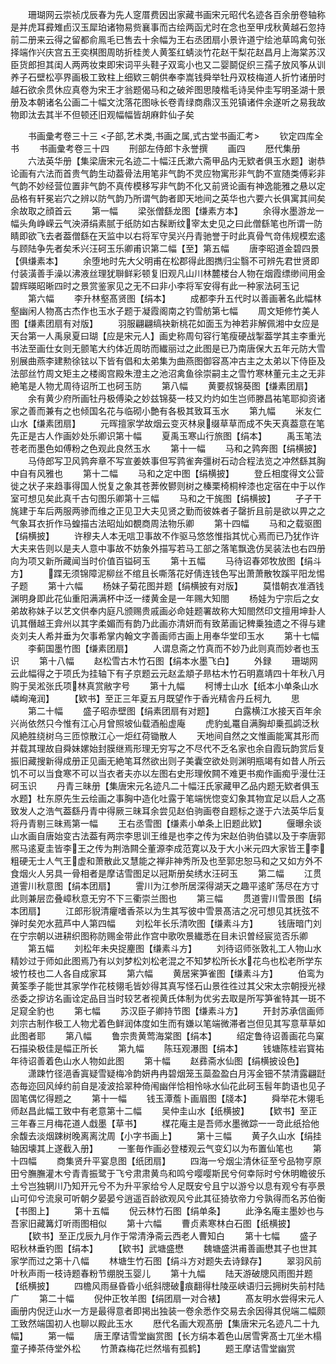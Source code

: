 <!-- { "loadSidebar": true } -->
　　珊瑚网云崇祯戊辰春为先人窆厝费因出家藏书画宋元昭代名迹各百余册卷轴称是并虎耳彛雉卣汉玉犀珀诸物易赀襄事而古绘两函尤时在念也至甲戌秋黄越石忽持前二册来云得之留都俞鳯毛已售去十余幅为王右丞团扇小景许道宁绘池草鸣禽句张择端作兴庆宫五王奕棋图周昉折桂羙人黄筌红蜻淡竹花赵干梨花赵昌月上海棠苏汉臣货郎担其闺人两两妆束即宋词平头鞋子双鸾小也又二婴鬬促织三孺子放风筝从训养子石壁松亭界画极工致柱上细欵三朝供奉李嵩钱舜举牡丹双枝梅道人折竹诸册时越石欲余贯休应真卷为宋王才翁题偈马和之破斧图思陵楷毛诗吴仲圭写明圣湖十景册及本朝诸名公画二十幅文沈落花图咏长卷青绿商鼎汉玉兕镇诸件余遂听之易我故物即汰去其半不但顿还旧观幅幅皆胡麻飰仙子矣












　　书画彚考卷三十三
<子部,艺术类,书画之属,式古堂书画汇考>
　　钦定四库全书
　　书画彚考卷三十四
　　刑部左侍郎卞永誉撰
　　画四
　　厯代集册
　　六法英华册【集梁唐宋元名迹二十幅汪氏漱六斋甲品内无欵者俱玉水题】谢恭论画有六法而首贵气韵生动葢骨法用笔非气韵不灵应物寓形非气韵不宣随类傅彩非气韵不妙经营位置非气韵不真传模移写非气韵不化又前贤论画有神逸能雅之悬以定品格有轩冕岩穴之辨以防气韵乃所谓气韵者即天地间之英华也六要六长俱寓其间矣余故取之顔首云
　　第一幅
　　梁张僧繇龙图【缣素方本】
　　余得水墨游龙一幅头角峥嵘云气泱漭绢素腻于纸防如古髹断纹宰太史见之曰此僧繇笔也所谓一防睛即欲飞去者葢僧繇在天监中以右将军守吴兴丹青驰誉于时此真骨气竒伟规模宏逺与顾陆争先者矣禾兴汪砢玉乐卿甫识第二幅【至】第五幅
　　唐李昭道金碧四景【俱缣素本】
　　余堕地时先大父明甫在松郡得此图擕归尘翳不可辨先君世贤即付装潢善手澡以沸液丝理犹聨鲜彩顿复旧观凡山川林麓楼台人物在烟霞缥缈间用金碧辉暎昭晰四时之景赏鉴家见之无不曰非小李将军安得有此一种家法砢玉记
　　第六幅
　　李升林壑髙贤图【绢本】
　　成都李升五代时以善画著名此幅林壑幽闲人物髙古杰作也玉水子题于凝霞阁南之钓雪舫第七幅
　　周文矩修竹美人图【缣素团扇有对版】
　　羽服翩翩缟袂新桃花如面玉为神若非解佩湘中女应是天台第一人禹泉夏曰瑚【应是宋元人】画史称周句容行笔瘦硬战掣葢学其主李重光书法至画仕女则无颤笔大约体近周昉而纎丽过之此图是已乃南唐保大五年元防大雪别展曲燕李建勲徐铉以下皆有倡和太弟集为曲燕图御容髙冲古主之太弟以下侍臣及法部丝竹周文矩主之楼阁宫殿朱澄主之池沼禽鱼徐崇嗣主之雪竹寒林董元主之无非絶笔是人物尤周待诏所工也砢玉防
　　第八幅
　　黄要叔锦葵图【缣素团扇】
　　余有黄少府所画牡丹极傅染之妙兹锦葵一枝又灼灼如生岂师滕昌祐笔耶抑资诸家之善而兼有之也倾国名花与临砌小艶有各极其致耳玉水
　　第九幅
　　米友仁山水【缣素团扇】
　　元晖擅家学故烟云变灭林泉缀草草而成不失天真葢意在笔先正是古人作画妙处乐卿识第十幅
　　夏禹玉寒山行旅图【绢本】
　　禹玉笔法苍老而墨色如傅粉之色观此良然玉水
　　第十一幅
　　马和之鹑奔图【绢横披】
　　马侍郎写卫风鹑奔章不写宣姜妷事但写鹑雀奔彊树石动合程法览之冲然繇其胸中自有风雅也
　　第十二幅
　　马和之定中图【绢横披】
　　登丘相度得文公营徙之状子来趋事得国人悦复之象其苍莾攸鬰则树之榛栗椅桐梓漆也定宿在中于以作室可想见矣此真千古句图乐卿第十三幅
　　马和之干旄图【绢横披】
　　孑孑干旄建于车后两服两骖而维之正见卫大夫见贤之勤而彼姝者子罄折且前是欲以畀之之气象耳衣折作马蝗描古法昭灿如覩商周法物乐卿
　　第十四幅
　　马和之载驱图【绢横披】
　　许穆夫人本无唁卫事故不作驱马悠悠惟指其忧心焉而已乃犹作许大夫来告则以是夫人意中事故不妨象外描写若马工部之落笔飘逸仿吴装法也右四册向为项又新所藏闻当时价值百镒砢玉
　　第十五幅
　　马待诏春郊牧放图【绢斗方】
　　蹀无须锦障泥柳丝不绾且长嘶落花好倩连钱色写出萧萧散牧蹊平阳龙惕子题
　　第十六幅
　　杨妹子菊花图并题【绢横披有对版】
　　莫惜朝衣准酒钱渊明身即此花仙重阳满满杯中泛一缕黄金是一年赐大知閤
　　杨娃为宁宗后之女弟故称妹子以艺文供奉内庭凡颁赐贵戚画必命娃题署故称大知閤然印文擅用坤卦人讥其僭越王弇州以其字柔媚而有韵乃此画亦清妍而有致苐画记稗乗独遗之不得与建炎刘夫人希并垂为欠事希掌内翰文字善画师古画上用奉华堂印玉水
　　第十七幅
　　李蓟国墨竹图【缣素团扇】
　　人谓息斋之竹真而不妙乃此则真而妙者也玉识
　　第十八幅
　　赵松雪古木竹石图【绢本水墨飞白】
　　外録
　　珊瑚网云此幅得之于项氏为挂轴下有子京题云元赵孟頫子昻枯木竹石明嘉靖四十年秋八月购于吴淞张氏项林真赏敝字号
　　第十九幅
　　柯博士山水【纸本小单条山水嶙峋淹润】
　　【欵书】至正三年夏五月既望作于香光精舎丹丘柯九
　　思
　　第二十幅
　　盛子昭赤壁图【绢素团扇有对题】
　　白露横江水接天百年余兴尚依然只今惟有江心月曾照坡仙载酒船虚庵
　　虎豹虬鼍自满胸却乗孤鹢泛秋风絶胜绕树乌三匝惊散江心一炬红荷锄散人
　　天地间自然之文惟画能寓其形而并载其理故自舜妹嫘始封膜继焉形理无穷写之不尽代不乏名家也余自霞玩韵赏后复振旧藏搜新得成册正见画无絶笔耳然欲出则子美囊空欲处则渊明瓶竭有如昔人所云饥不可以当食寒不可以当衣者夫亦以左图右史形理攸闗不难更书痴作画痴乎漫仕汪砢玉识
　　丹青三昧册【集唐宋元名迹凡二十幅汪氏家藏甲乙品内题无欵者俱玉水题】杜东原先生云绘画之事胸中造化吐露于笔端恍惚变幻象其物宜足以启人之髙致发人之浩气葢繇丹青中得厥三昧耳余尝见赵伯驹画卷自题标之遂于六法英华后复将丹青剔三昧焉第一幅
　　王右丞雪图【缣素小单条上旧题此欵】
　　偃曝余谈山水画自唐始变古法葢有两宗李思训王维是也李之传为宋赵伯驹伯骕以及于李唐郭熈马逺夏圭皆李王之传为荆浩闗仝董源李成范寛以及于大小米元四大家皆王李粗硬无士人气王虚和萧散此又慧能之禅非神秀所及也至郭忠恕马和之又如方外不食烟火人另具一骨相者是摩诘雪图足以冠斯册矣绣水汪砢玉
　　第二幅
　　江贯道霅川秋意图【绢本团扇】
　　霅川为江参所居深得湖天之趣平逺旷荡尽在方寸此则兼层峦叠嶂秋意无穷不下三衢崇兰图也
　　第三幅
　　贯道霅川雪景图【绢本团扇】
　　江郎形貎清癯嗜香茶以为生其写彼中雪景髙洁之况可想见其抚弦不弹时矣夗水菰芦中人第四幅
　　刘松年长乐清吹图【缣素斗方】
　　钱唐暗门刘在宁宗朝以进耕织图称防赐金带此作宫中歌吹景纎悉在目未识曽经宸览否乐卿
　　第五幅
　　刘松年未央捉麈图【缣素斗方】
　　刘待诏师张敦礼工人物山水精妙过于师如此图焉乃有以刘梦松刘松老混之不知梦松所长水花鸟也松老所学东坡竹枝也二人各自成家耳
　　第六幅
　　黄居宷笋雀图【缣素斗方】
　　伯鸾为黄筌季子能世其家学作花枝翎毛皆妙得其真写怪石山景徃徃过其父宋太宗朝授光禄丞委之摉访名画诠定品目当时较艺者视黄氏体制为优劣去取是所写笋雀特其一斑不足窥全豹也
　　第七幅
　　苏汉臣子卿持节图【缣素斗方】
　　开封苏承信画师刘宗古制作极工人物尤着色鲜润体度如生而有嫌以笔端微滞者岂但见其写意草草如此图者耶
　　第八幅
　　鲁宗贵黄莺海棠图【绢本】
　　绍定鲁待诏善画花鸟窠石描染极佳是幅正所长
　　第九幅
　　陈珏观瀑图【绢本】
　　钱塘陈桂岩寳祐年待诏善着色山水人物如此图
　　第十幅
　　赵彞斋水仙图【绢横披设色】
　　潇踈竹径浥香寘疑雪疑梅冷韵妍冉冉碧烟笼玉蘂盈盈白月泻金钿不禁清露翩跹态毎迩回风绰约前自是凌波拾翠种倚闱幽伴恰相怜咏水仙花此砢玉髫年韵语也见子固笔偶忆得题之
　　第十一幅
　　钱玉潭薝卜画眉图【牋本】
　　舜举花木翎毛师赵昌此幅工致中有老意第十二幅
　　吴仲圭山水【纸横披】
　　【欵书】至正三年春三月梅花道人戱墨【草书】
　　楳花庵主是吾师水墨微踪一一竒此纸拾他余馥去淡烟踈树晚离离沈周【小字书画上】
　　第十三幅
　　黄子久山水【绢挂轴因壊其上遂截入册】
　　一峯毎作画必登楼观云气变幻以为布置仙笔也
　　第十四幅
　　商集贤升平宴息图【纸团扇】
　　四海一兮烟尘清休征至兮品物亨原田兮膴膴灌木兮青青振鹭于飞兮肃肃黄鸟和鸣兮嘤嘤斯民兮何幸际时兮休明瞻彼乐土兮岂独辋川乃知开元兮不为升平家给兮人足既安兮且宁以游兮以息有观兮有亭景山可仰兮流泉可听朝夕晏晏兮逍遥百龄欲观风兮此其征猗欤帝力兮孰得而名苏伯衡【书图上】
　　第十五幅
　　倪云林竹石图【绢单条】
　　此浄名庵主墨妙也与吾家旧藏篝灯听雨图相似
　　第十六幅
　　曹贞素寒林白石图【纸横披】
　　【欵书】至正戊辰九月作于常清浄斋云西老人曹知白
　　第十七幅
　　盛子昭秋林垂钓图【绢本】
　　【欵书】武塘盛懋
　　魏塘盛洪甫善画懋其子也世其家学而过之第十八幅
　　林塘生竹石图【绢斗方对题失去诗録存】
　　翠羽风前叶秋声雨一枝诗题春粉节绷脱玉婴儿
　　第十九幅
　　陆天游破牕风雨图并题【纸横披】
　　四檐风雨昼昏昏小纸斜牕破痕翻得杜陵巫峡语归云拥树失前村陆广
　　第二十幅
　　倪仲正牧羊图【绢团扇一对合裱】
　　髙友明水尝得宋元人画册内倪迂山水一方是最得意者即掲出独装一卷余悉作交易去余因得其倪端二幅颇工致然端国初人也聊以殿此玉水
　　厯代名画大观髙册【集唐宋元名迹凡二十九幅】
　　第一幅
　　唐王摩诘雪堂幽赏图【长方绢本着色山居雪霁髙士兀坐木榻童子捧茶侍堂外松
　　竹萧森梅花烂然堦有孤鹤】
　　题王摩诘雪堂幽赏
